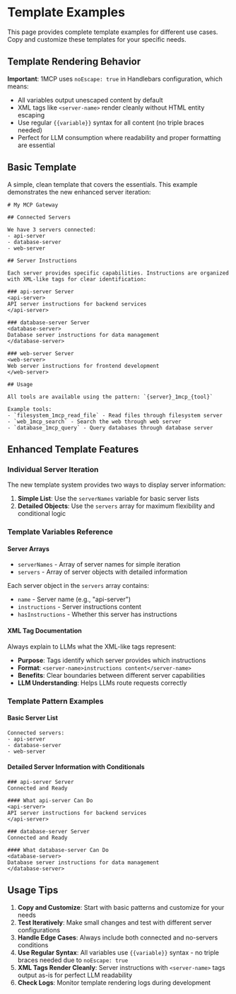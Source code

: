 # Template Examples

This page provides complete template examples for different use cases. Copy and customize these templates for your specific needs.

## Template Rendering Behavior

**Important**: 1MCP uses `noEscape: true` in Handlebars configuration, which means:

- All variables output unescaped content by default
- XML tags like `<server-name>` render cleanly without HTML entity escaping
- Use regular `{{variable}}` syntax for all content (no triple braces needed)
- Perfect for LLM consumption where readability and proper formatting are essential

## Basic Template

A simple, clean template that covers the essentials. This example demonstrates the new enhanced server iteration:

```
# My MCP Gateway

## Connected Servers

We have 3 servers connected:
- api-server
- database-server
- web-server

## Server Instructions

Each server provides specific capabilities. Instructions are organized with XML-like tags for clear identification:

### api-server Server
<api-server>
API server instructions for backend services
</api-server>

### database-server Server
<database-server>
Database server instructions for data management
</database-server>

### web-server Server
<web-server>
Web server instructions for frontend development
</web-server>

## Usage

All tools are available using the pattern: `{server}_1mcp_{tool}`

Example tools:
- `filesystem_1mcp_read_file` - Read files through filesystem server
- `web_1mcp_search` - Search the web through web server
- `database_1mcp_query` - Query databases through database server
```

## Enhanced Template Features

### Individual Server Iteration

The new template system provides two ways to display server information:

1. **Simple List**: Use the `serverNames` variable for basic server lists
2. **Detailed Objects**: Use the `servers` array for maximum flexibility and conditional logic

### Template Variables Reference

#### Server Arrays

- `serverNames` - Array of server names for simple iteration
- `servers` - Array of server objects with detailed information

Each server object in the `servers` array contains:

- `name` - Server name (e.g., "api-server")
- `instructions` - Server instructions content
- `hasInstructions` - Whether this server has instructions

#### XML Tag Documentation

Always explain to LLMs what the XML-like tags represent:

- **Purpose**: Tags identify which server provides which instructions
- **Format**: `<server-name>instructions content</server-name>`
- **Benefits**: Clear boundaries between different server capabilities
- **LLM Understanding**: Helps LLMs route requests correctly

### Template Pattern Examples

#### Basic Server List

```
Connected servers:
- api-server
- database-server
- web-server
```

#### Detailed Server Information with Conditionals

```
### api-server Server
Connected and Ready

#### What api-server Can Do
<api-server>
API server instructions for backend services
</api-server>

### database-server Server
Connected and Ready

#### What database-server Can Do
<database-server>
Database server instructions for data management
</database-server>
```

## Usage Tips

1. **Copy and Customize**: Start with basic patterns and customize for your needs
2. **Test Iteratively**: Make small changes and test with different server configurations
3. **Handle Edge Cases**: Always include both connected and no-servers conditions
4. **Use Regular Syntax**: All variables use `{{variable}}` syntax - no triple braces needed due to `noEscape: true`
5. **XML Tags Render Cleanly**: Server instructions with `<server-name>` tags output as-is for perfect LLM readability
6. **Check Logs**: Monitor template rendering logs during development
